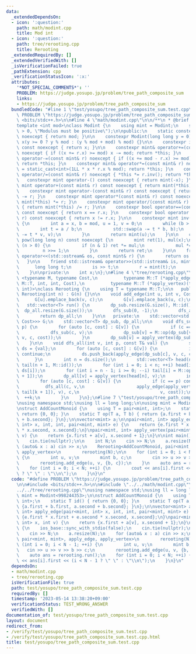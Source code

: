 ```yaml
---
data:
  _extendedDependsOn:
  - icon: ':question:'
    path: math/modint.cpp
    title: Mod int
  - icon: ':question:'
    path: tree/rerooting.cpp
    title: Rerooting
  _extendedRequiredBy: []
  _extendedVerifiedWith: []
  _isVerificationFailed: true
  _pathExtension: cpp
  _verificationStatusIcon: ':x:'
  attributes:
    '*NOT_SPECIAL_COMMENTS*': ''
    PROBLEM: https://judge.yosupo.jp/problem/tree_path_composite_sum
    links:
    - https://judge.yosupo.jp/problem/tree_path_composite_sum
  bundledCode: "#line 1 \"test/yosupo/tree_path_composite_sum.test.cpp\"\n#define\
    \ PROBLEM \"https://judge.yosupo.jp/problem/tree_path_composite_sum\"\n\n#include\
    \ <bits/stdc++.h>\n\n#line 4 \"math/modint.cpp\"\n\n/**\n * @brief Mod int\n */\n\
    template <int mod>\nclass Modint {\n    using mint = Modint;\n    static_assert(mod\
    \ > 0, \"Modulus must be positive\");\n\npublic:\n    static constexpr int get_mod()\
    \ noexcept { return mod; }\n\n    constexpr Modint(long long y = 0) noexcept :\
    \ x(y >= 0 ? y % mod : (y % mod + mod) % mod) {}\n\n    constexpr int value()\
    \ const noexcept { return x; }\n\n    constexpr mint& operator+=(const mint& r)\
    \ noexcept { if ((x += r.x) >= mod) x -= mod; return *this; }\n    constexpr mint&\
    \ operator-=(const mint& r) noexcept { if ((x += mod - r.x) >= mod) x -= mod;\
    \ return *this; }\n    constexpr mint& operator*=(const mint& r) noexcept { x\
    \ = static_cast<int>(1LL * x * r.x % mod); return *this; }\n    constexpr mint&\
    \ operator/=(const mint& r) noexcept { *this *= r.inv(); return *this; }\n\n \
    \   constexpr mint operator-() const noexcept { return mint(-x); }\n\n    constexpr\
    \ mint operator+(const mint& r) const noexcept { return mint(*this) += r; }\n\
    \    constexpr mint operator-(const mint& r) const noexcept { return mint(*this)\
    \ -= r; }\n    constexpr mint operator*(const mint& r) const noexcept { return\
    \ mint(*this) *= r; }\n    constexpr mint operator/(const mint& r) const noexcept\
    \ { return mint(*this) /= r; }\n\n    constexpr bool operator==(const mint& r)\
    \ const noexcept { return x == r.x; }\n    constexpr bool operator!=(const mint&\
    \ r) const noexcept { return x != r.x; }\n\n    constexpr mint inv() const noexcept\
    \ {\n        int a = x, b = mod, u = 1, v = 0;\n        while (b > 0) {\n    \
    \        int t = a / b;\n            std::swap(a -= t * b, b);\n            std::swap(u\
    \ -= t * v, v);\n        }\n        return mint(u);\n    }\n\n    constexpr mint\
    \ pow(long long n) const noexcept {\n        mint ret(1), mul(x);\n        while\
    \ (n > 0) {\n            if (n & 1) ret *= mul;\n            mul *= mul;\n   \
    \         n >>= 1;\n        }\n        return ret;\n    }\n\n    friend std::ostream&\
    \ operator<<(std::ostream& os, const mint& r) {\n        return os << r.x;\n \
    \   }\n\n    friend std::istream& operator>>(std::istream& is, mint& r) {\n  \
    \      long long t;\n        is >> t;\n        r = mint(t);\n        return is;\n\
    \    }\n\nprivate:\n    int x;\n};\n#line 4 \"tree/rerooting.cpp\"\n\ntemplate\
    \ <typename M, typename Cost,\n          typename M::T (*apply_edge)(typename\
    \ M::T, int, int, Cost),\n          typename M::T (*apply_vertex)(typename M::T,\
    \ int)>\nclass Rerooting {\n    using T = typename M::T;\n\n   public:\n    explicit\
    \ Rerooting(int n) : G(n) {}\n\n    void add_edge(int u, int v, Cost c) {\n  \
    \      G[u].emplace_back(v, c);\n        G[v].emplace_back(u, c);\n    }\n\n \
    \   std::vector<T> run() {\n        dp_sub.resize(G.size(), M::id());\n      \
    \  dp_all.resize(G.size());\n        dfs_sub(0, -1);\n        dfs_all(0, -1, M::id());\n\
    \        return dp_all;\n    }\n\n   private:\n    std::vector<std::vector<std::pair<int,\
    \ Cost>>> G;\n    std::vector<T> dp_sub, dp_all;\n\n    void dfs_sub(int v, int\
    \ p) {\n        for (auto [c, cost] : G[v]) {\n            if (c == p) continue;\n\
    \            dfs_sub(c, v);\n            dp_sub[v] = M::op(dp_sub[v], apply_edge(dp_sub[c],\
    \ v, c, cost));\n        }\n        dp_sub[v] = apply_vertex(dp_sub[v], v);\n\
    \    }\n\n    void dfs_all(int v, int p, const T& val) {\n        std::vector<T>\
    \ ds = {val};\n        for (auto [c, cost] : G[v]) {\n            if (c == p)\
    \ continue;\n            ds.push_back(apply_edge(dp_sub[c], v, c, cost));\n  \
    \      }\n        int n = ds.size();\n        std::vector<T> head(n + 1, M::id()),\
    \ tail(n + 1, M::id());\n        for (int i = 0; i < n; ++i) head[i + 1] = M::op(head[i],\
    \ ds[i]);\n        for (int i = n - 1; i >= 0; --i) tail[i] = M::op(ds[i], tail[i\
    \ + 1]);\n        dp_all[v] = apply_vertex(head[n], v);\n        int k = 1;\n\
    \        for (auto [c, cost] : G[v]) {\n            if (c == p) continue;\n  \
    \          dfs_all(c, v,\n                    apply_edge(apply_vertex(M::op(head[k],\
    \ tail[k + 1]), v), c,\n                               v, cost));\n          \
    \  ++k;\n        }\n    }\n};\n#line 7 \"test/yosupo/tree_path_composite_sum.test.cpp\"\
    \nusing namespace std;\nusing ll = long long;\n\nusing mint = Modint<998244353>;\n\
    \nstruct AddCountMonoid {\n    using T = pair<mint, int>;\n    static T id() {\
    \ return {0, 0}; }\n    static T op(T a, T b) { return {a.first + b.first, a.second\
    \ + b.second}; }\n};\n\nvector<mint> a;\n\npair<mint, int> apply_edge(pair<mint,\
    \ int> x, int, int, pair<mint, mint> e) {\n    return {e.first * x.first + e.second\
    \ * x.second, x.second};\n}\npair<mint, int> apply_vertex(pair<mint, int> x, int\
    \ v) {\n    return {x.first + a[v], x.second + 1};\n}\n\nint main() {\n    ios_base::sync_with_stdio(false);\n\
    \    cin.tie(nullptr);\n\n    int N;\n    cin >> N;\n    a.resize(N);\n    for\
    \ (auto& x : a) cin >> x;\n    Rerooting<AddCountMonoid, pair<mint, mint>, apply_edge,\
    \ apply_vertex>\n        rerooting(N);\n\n    for (int i = 0; i < N - 1; ++i)\
    \ {\n        int u, v;\n        mint b, c;\n        cin >> u >> v >> b >> c;\n\
    \        rerooting.add_edge(u, v, {b, c});\n    }\n    auto ans = rerooting.run();\n\
    \    for (int i = 0; i < N; ++i) {\n        cout << ans[i].first << (i < N - 1\
    \ ? \" \" : \"\\n\");\n    }\n}\n"
  code: "#define PROBLEM \"https://judge.yosupo.jp/problem/tree_path_composite_sum\"\
    \n\n#include <bits/stdc++.h>\n\n#include \"../../math/modint.cpp\"\n#include \"\
    ../../tree/rerooting.cpp\"\nusing namespace std;\nusing ll = long long;\n\nusing\
    \ mint = Modint<998244353>;\n\nstruct AddCountMonoid {\n    using T = pair<mint,\
    \ int>;\n    static T id() { return {0, 0}; }\n    static T op(T a, T b) { return\
    \ {a.first + b.first, a.second + b.second}; }\n};\n\nvector<mint> a;\n\npair<mint,\
    \ int> apply_edge(pair<mint, int> x, int, int, pair<mint, mint> e) {\n    return\
    \ {e.first * x.first + e.second * x.second, x.second};\n}\npair<mint, int> apply_vertex(pair<mint,\
    \ int> x, int v) {\n    return {x.first + a[v], x.second + 1};\n}\n\nint main()\
    \ {\n    ios_base::sync_with_stdio(false);\n    cin.tie(nullptr);\n\n    int N;\n\
    \    cin >> N;\n    a.resize(N);\n    for (auto& x : a) cin >> x;\n    Rerooting<AddCountMonoid,\
    \ pair<mint, mint>, apply_edge, apply_vertex>\n        rerooting(N);\n\n    for\
    \ (int i = 0; i < N - 1; ++i) {\n        int u, v;\n        mint b, c;\n     \
    \   cin >> u >> v >> b >> c;\n        rerooting.add_edge(u, v, {b, c});\n    }\n\
    \    auto ans = rerooting.run();\n    for (int i = 0; i < N; ++i) {\n        cout\
    \ << ans[i].first << (i < N - 1 ? \" \" : \"\\n\");\n    }\n}\n"
  dependsOn:
  - math/modint.cpp
  - tree/rerooting.cpp
  isVerificationFile: true
  path: test/yosupo/tree_path_composite_sum.test.cpp
  requiredBy: []
  timestamp: '2023-05-14 13:38:20+09:00'
  verificationStatus: TEST_WRONG_ANSWER
  verifiedWith: []
documentation_of: test/yosupo/tree_path_composite_sum.test.cpp
layout: document
redirect_from:
- /verify/test/yosupo/tree_path_composite_sum.test.cpp
- /verify/test/yosupo/tree_path_composite_sum.test.cpp.html
title: test/yosupo/tree_path_composite_sum.test.cpp
---
```

